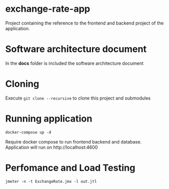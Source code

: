# exchange-rate-app

Project containing the reference to the frontend and backend project of the application.

# Software architecture document
In the **docs** folder is included the software architecture document

# Cloning

Execute `git clone --recursive` to clone this project and submodules

# Running application

```
docker-compose up -d
```

Require docker compose to run frontend backend and database. Application will run on http://localhost:4600

# Perfomance and Load Testing
```
jmeter -n -t ExchangeRate.jmx -l out.jtl
```
